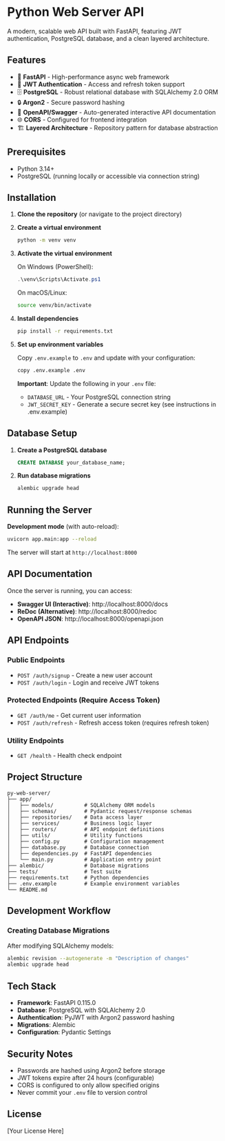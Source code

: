 # Python Web Server API

A modern, scalable web API built with FastAPI, featuring JWT authentication, PostgreSQL database, and a clean layered architecture.

## Features

- 🚀 **FastAPI** - High-performance async web framework
- 🔐 **JWT Authentication** - Access and refresh token support
- 🗄️ **PostgreSQL** - Robust relational database with SQLAlchemy 2.0 ORM
- 🔒 **Argon2** - Secure password hashing
- 📝 **OpenAPI/Swagger** - Auto-generated interactive API documentation
- 🌐 **CORS** - Configured for frontend integration
- 🏗️ **Layered Architecture** - Repository pattern for database abstraction

## Prerequisites

- Python 3.14+
- PostgreSQL (running locally or accessible via connection string)

## Installation

1. **Clone the repository** (or navigate to the project directory)

2. **Create a virtual environment**
   ```bash
   python -m venv venv
   ```

3. **Activate the virtual environment**
   
   On Windows (PowerShell):
   ```powershell
   .\venv\Scripts\Activate.ps1
   ```
   
   On macOS/Linux:
   ```bash
   source venv/bin/activate
   ```

4. **Install dependencies**
   ```bash
   pip install -r requirements.txt
   ```

5. **Set up environment variables**
   
   Copy `.env.example` to `.env` and update with your configuration:
   ```bash
   copy .env.example .env
   ```
   
   **Important**: Update the following in your `.env` file:
   - `DATABASE_URL` - Your PostgreSQL connection string
   - `JWT_SECRET_KEY` - Generate a secure secret key (see instructions in .env.example)

## Database Setup

1. **Create a PostgreSQL database**
   ```sql
   CREATE DATABASE your_database_name;
   ```

2. **Run database migrations**
   ```bash
   alembic upgrade head
   ```

## Running the Server

**Development mode** (with auto-reload):
```bash
uvicorn app.main:app --reload
```

The server will start at `http://localhost:8000`

## API Documentation

Once the server is running, you can access:

- **Swagger UI (Interactive)**: http://localhost:8000/docs
- **ReDoc (Alternative)**: http://localhost:8000/redoc
- **OpenAPI JSON**: http://localhost:8000/openapi.json

## API Endpoints

### Public Endpoints
- `POST /auth/signup` - Create a new user account
- `POST /auth/login` - Login and receive JWT tokens

### Protected Endpoints (Require Access Token)
- `GET /auth/me` - Get current user information
- `POST /auth/refresh` - Refresh access token (requires refresh token)

### Utility Endpoints
- `GET /health` - Health check endpoint

## Project Structure

```
py-web-server/
├── app/
│   ├── models/          # SQLAlchemy ORM models
│   ├── schemas/         # Pydantic request/response schemas
│   ├── repositories/    # Data access layer
│   ├── services/        # Business logic layer
│   ├── routers/         # API endpoint definitions
│   ├── utils/           # Utility functions
│   ├── config.py        # Configuration management
│   ├── database.py      # Database connection
│   ├── dependencies.py  # FastAPI dependencies
│   └── main.py          # Application entry point
├── alembic/             # Database migrations
├── tests/               # Test suite
├── requirements.txt     # Python dependencies
├── .env.example         # Example environment variables
└── README.md
```

## Development Workflow

### Creating Database Migrations

After modifying SQLAlchemy models:

```bash
alembic revision --autogenerate -m "Description of changes"
alembic upgrade head
```

## Tech Stack

- **Framework**: FastAPI 0.115.0
- **Database**: PostgreSQL with SQLAlchemy 2.0
- **Authentication**: PyJWT with Argon2 password hashing
- **Migrations**: Alembic
- **Configuration**: Pydantic Settings

## Security Notes

- Passwords are hashed using Argon2 before storage
- JWT tokens expire after 24 hours (configurable)
- CORS is configured to only allow specified origins
- Never commit your `.env` file to version control

## License

[Your License Here]

